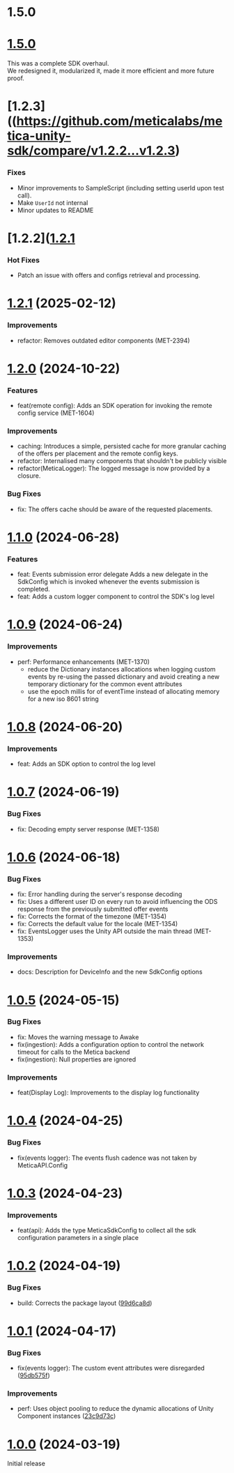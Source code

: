 # 1.5.0
# [1.5.0](https://github.com/meticalabs/metica-unity-sdk/compare/v1.3.1...v1.5.0)

This was a complete SDK overhaul.  
We redesigned it, modularized it, made it more efficient and more future proof.

# [1.2.3]((https://github.com/meticalabs/metica-unity-sdk/compare/v1.2.2...v1.2.3)
### Fixes
- Minor improvements to SampleScript (including setting userId upon test call).
- Make `UserId` not internal
- Minor updates to README

# [1.2.2]([1.2.1](https://github.com/meticalabs/metica-unity-sdk/compare/v1.2.1...v1.2.2)
### Hot Fixes
- Patch an issue with offers and configs retrieval and processing.

# [1.2.1](https://github.com/meticalabs/metica-unity-sdk/compare/v1.1.0...v1.0.9) (2025-02-12)
### Improvements
- refactor: Removes outdated editor components (MET-2394)

# [1.2.0](https://github.com/meticalabs/metica-unity-sdk/compare/v1.1.0...v1.0.9) (2024-10-22)
### Features
- feat(remote config): Adds an SDK operation for invoking the remote config service (MET-1604)
### Improvements
- caching: Introduces a simple, persisted cache for more granular caching of the offers per placement and the remote config keys.
- refactor: Internalised many components that shouldn't be publicly visible
- refactor(MeticaLogger): The logged message is now provided by a closure.

### Bug Fixes
- fix: The offers cache should be aware of the requested placements.
# [1.1.0](https://github.com/meticalabs/metica-unity-sdk/compare/v1.1.0...v1.0.9) (2024-06-28)
### Features
- feat: Events submission error delegate
Adds a new delegate in the SdkConfig which is invoked whenever the events submission is completed.
- feat: Adds a custom logger component to control the SDK's log level

# [1.0.9](https://github.com/meticalabs/metica-unity-sdk/compare/v1.0.9...v1.0.8) (2024-06-24)

### Improvements
- perf: Performance enhancements (MET-1370)
  - reduce the Dictionary instances allocations when logging custom events by re-using the passed dictionary and avoid creating a new temporary dictionary for the common event attributes
  - use the epoch millis for of eventTime instead of allocating memory for a new iso 8601 string

# [1.0.8](https://github.com/meticalabs/metica-unity-sdk/compare/v1.0.8...v1.0.7) (2024-06-20)

### Improvements
- feat: Adds an SDK option to control the log level

# [1.0.7](https://github.com/meticalabs/metica-unity-sdk/compare/v1.0.7...v1.0.6) (2024-06-19)

### Bug Fixes
- fix: Decoding empty server response (MET-1358)

# [1.0.6](https://github.com/meticalabs/metica-unity-sdk/compare/v1.0.6...v1.0.5) (2024-06-18)

### Bug Fixes
- fix: Error handling during the server's response decoding
- fix: Uses a different user ID on every run to avoid influencing the ODS response from the previously submitted offer events
- fix: Corrects the format of the timezone (MET-1354)
- fix: Corrects the default value for the locale (MET-1354)
- fix: EventsLogger uses the Unity API outside the main thread (MET-1353)

### Improvements
- docs: Description for DeviceInfo and the new SdkConfig options

# [1.0.5](https://github.com/meticalabs/metica-unity-sdk/compare/v1.0.5...v1.0.4) (2024-05-15)

### Bug Fixes

* fix: Moves the warning message to Awake
* fix(ingestion): Adds a configuration option to control the network timeout for calls to the Metica backend
* fix(ingestion): Null properties are ignored

### Improvements
* feat(Display Log): Improvements to the display log functionality

# [1.0.4](https://github.com/meticalabs/metica-unity-sdk/compare/v1.0.4...v1.0.3) (2024-04-25)

### Bug Fixes

* fix(events logger): The events flush cadence was not taken by MeticaAPI.Config

# [1.0.3](https://github.com/meticalabs/metica-unity-sdk/compare/v1.0.3...v1.0.2) (2024-04-23)

### Improvements

* feat(api): Adds the type MeticaSdkConfig to collect all the sdk configuration parameters in a single place


# [1.0.2](https://github.com/meticalabs/metica-unity-sdk/compare/v1.0.2...v1.0.1) (2024-04-19)


### Bug Fixes

* build: Corrects the package layout ([99d6ca8d](https://github.com/meticalabs/metica-unity-sdk/commit/99d6ca8de7ca5aa7be8c37ba9f144edf85307e5b))


# [1.0.1](https://github.com/meticalabs/metica-unity-sdk/compare/v1.0.1...v1.0.0) (2024-04-17)


### Bug Fixes

* fix(events logger): The custom event attributes were disregarded ([95db575f](https://github.com/meticalabs/metica-unity-sdk/commit/95db575f79a8f04f22089ab36e1eeb736552c148))


### Improvements

* perf: Uses object pooling to reduce the dynamic allocations of Unity Component instances ([23c9d73c](https://github.com/meticalabs/metica-unity-sdk/commit/23c9d73c7dcc25904287daf5792e5ccb22036ceb))


# [1.0.0](https://github.com/meticalabs/metica-unity-sdk/releases/tag/v1.0.0) (2024-03-19)

Initial release
